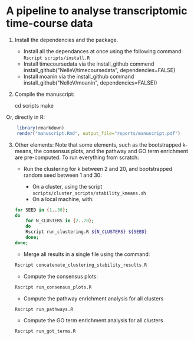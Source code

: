 # A pipeline to analyse transcriptomic time-course data

1. Install the dependencies and the package.

    - Install all the dependances at once using the following command:
	`Rscript scripts/install.R`
    - Install timecoursedata via the install_github commend
	install_github("NelleV/timecoursedata", dependencies=FALSE)
    - Install moanin via the install_github command
	install_github("NelleV/moanin", dependencies=FALSE))


2. Compile the manuscript:

    cd scripts
    make

  Or, directly in R:

```r
    library(rmarkdown)
    render("manuscript.Rmd", output_file="reports/manuscript.pdf")
```

3. Other elements: Note that some elements, such as the bootstrapped k-means,
   the consensus plots, and the pathway and GO term enrichment are
   pre-computed. To run everything from scratch:

    - Run the clustering for k between 2 and 20, and bootstrapped random seed
      between 1 and 30:

      * On a cluster, using the script
	`scripts/cluster_scripts/stability_kmeans.sh`
      * On a local machine, with:
        
	```bash
	for SEED in {1..30};
	do
	    for N_CLUSTERS in {2..20};
	    do
		Rscript run_clustering.R ${N_CLUSTERS} ${SEED}
	    done;
	done;
	```

    - Merge all results in a single file using the command:
	```bash
	Rscript concatenate_clustering_stability_results.R
	```
    - Compute the consensus plots:
	```bash
	Rscript run_consensus_plots.R
	```
    - Compute the pathway enrichment analysis for all clusters
	```bash
	Rscript run_pathways.R
	```
    - Compute the GO term enrichment analysis for all clusters
	```bash
	Rscript run_got_terms.R
	```
